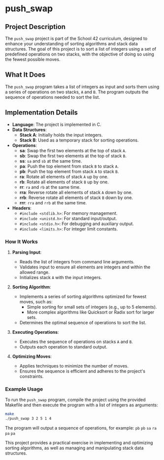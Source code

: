 # push_swap

## Project Description

The `push_swap` project is part of the School 42 curriculum, designed to enhance your understanding of sorting algorithms and stack data structures. The goal of this project is to sort a list of integers using a set of predefined operations on two stacks, with the objective of doing so using the fewest possible moves.

## What It Does

The `push_swap` program takes a list of integers as input and sorts them using a series of operations on two stacks, `A` and `B`. The program outputs the sequence of operations needed to sort the list.

## Implementation Details

- **Language**: The project is implemented in C.
- **Data Structures**:
  - **Stack A**: Initially holds the input integers.
  - **Stack B**: Used as a temporary stack for sorting operations.
- **Operations**:
  - **sa**: Swap the first two elements at the top of stack `A`.
  - **sb**: Swap the first two elements at the top of stack `B`.
  - **ss**: `sa` and `sb` at the same time.
  - **pa**: Push the top element from stack `B` to stack `A`.
  - **pb**: Push the top element from stack `A` to stack `B`.
  - **ra**: Rotate all elements of stack `A` up by one.
  - **rb**: Rotate all elements of stack `B` up by one.
  - **rr**: `ra` and `rb` at the same time.
  - **rra**: Reverse rotate all elements of stack `A` down by one.
  - **rrb**: Reverse rotate all elements of stack `B` down by one.
  - **rrr**: `rra` and `rrb` at the same time.
- **Headers**:
  - `#include <stdlib.h>`: For memory management.
  - `#include <unistd.h>`: For standard input/output.
  - `#include <stdio.h>`: For debugging and auxiliary output.
  - `#include <limits.h>`: For integer limit constants.

### How It Works

1. **Parsing Input**:
   - Reads the list of integers from command line arguments.
   - Validates input to ensure all elements are integers and within the allowed range.
   - Initializes stack `A` with the input integers.

2. **Sorting Algorithm**:
   - Implements a series of sorting algorithms optimized for fewest moves, such as:
     - Simple sorting for small sets of integers (e.g., up to 5 elements).
     - More complex algorithms like Quicksort or Radix sort for larger sets.
   - Determines the optimal sequence of operations to sort the list.

3. **Executing Operations**:
   - Executes the sequence of operations on stacks `A` and `B`.
   - Outputs each operation to standard output.

4. **Optimizing Moves**:
   - Applies techniques to minimize the number of moves.
   - Ensures the sequence is efficient and adheres to the project's constraints.

### Example Usage


To run the `push_swap` program, compile the project using the provided Makefile and then execute the program with a list of integers as arguments:

```sh
make
./push_swap 3 2 5 1 4
```

The program will output a sequence of operations, for example:
`pb` 
`pb` 
`sa` 
`ra` 
`pa` 
`pa`

This project provides a practical exercise in implementing and optimizing sorting algorithms, as well as managing and manipulating stack data structures.
